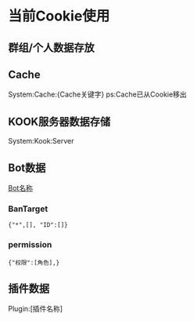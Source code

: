 # 当前Cookie使用

## 群组/个人数据存放
[Bot名称]:[Kaiheila/QQ]:[Group/User]:Id

## Cache
System:Cache:{Cache关键字}
ps:Cache已从Cookie移出

## KOOK服务器数据存储
System:Kook:Server

## Bot数据
[Bot名称]
### BanTarget
    {"*",[], "ID":[]}
### permission
    {"权限":[角色],}

## 插件数据
Plugin:[插件名称]
